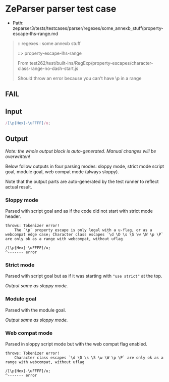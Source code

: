 # ZeParser parser test case

- Path: zeparser3/tests/testcases/parser/regexes/some_annexb_stuff/property-escape-lhs-range.md

> :: regexes : some annexb stuff
>
> ::> property-escape-lhs-range
>
> From test262/test/built-ins/RegExp/property-escapes/character-class-range-no-dash-start.js
>
> 
>
> Should throw an error because you can't have \p in a range
>
> 

## FAIL

## Input

`````js
/[\p{Hex}-\uFFFF]/u;
`````

## Output

_Note: the whole output block is auto-generated. Manual changes will be overwritten!_

Below follow outputs in four parsing modes: sloppy mode, strict mode script goal, module goal, web compat mode (always sloppy).

Note that the output parts are auto-generated by the test runner to reflect actual result.

### Sloppy mode

Parsed with script goal and as if the code did not start with strict mode header.

`````
throws: Tokenizer error!
    The `\p` property escape is only legal with a u-flag, or as a webcompat edge case; Character class escapes `\d \D \s \S \w \W \p \P` are only ok as a range with webcompat, without uflag

/[\p{Hex}-\uFFFF]/u;
^------- error
`````

### Strict mode

Parsed with script goal but as if it was starting with `"use strict"` at the top.

_Output same as sloppy mode._

### Module goal

Parsed with the module goal.

_Output same as sloppy mode._

### Web compat mode

Parsed in sloppy script mode but with the web compat flag enabled.

`````
throws: Tokenizer error!
    Character class escapes `\d \D \s \S \w \W \p \P` are only ok as a range with webcompat, without uflag

/[\p{Hex}-\uFFFF]/u;
^------- error
`````

